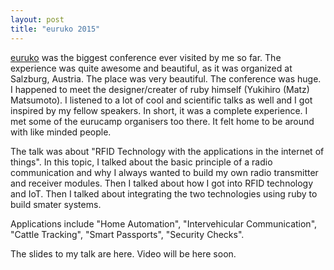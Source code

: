 ```yaml
---
layout: post
title: "euruko 2015"
---
```

[euruko](http://euruko2015.org/) was the biggest conference ever visited by me so far. The experience was quite awesome and beautiful, as it was organized at Salzburg, Austria. The place was very beautiful. The conference was huge. I happened to meet the designer/creater of ruby himself (Yukihiro (Matz) Matsumoto). I listened to a lot of cool and scientific talks as well and I got inspired by my fellow speakers. In short, it was a complete experience. I met some of the eurucamp organisers too there. It felt home to be around with like minded people. 

The talk was about "RFID Technology with the applications in the internet of things". In this topic, I talked about the basic principle of a radio communication and why I always wanted to build my own radio transmitter and receiver modules. Then I talked about how I got into RFID technology and IoT. Then I talked about integrating the two technologies using ruby to build smater systems. 

Applications include "Home Automation", "Intervehicular Communication", "Cattle Tracking", "Smart Passports", "Security Checks". 

The slides to my talk are here. Video will be here soon.

<script async class="speakerdeck-embed" data-id="c70ab683dbe3410d9718f8d74731d18f" data-ratio="3.00" src="//speakerdeck.com/assets/embed.js"></script> 

